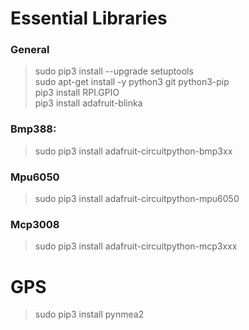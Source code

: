 # Essential Libraries

### General
>sudo pip3 install --upgrade setuptools<br/>
>sudo apt-get install -y python3 git python3-pip<br/>
>pip3 install RPI.GPIO<br/>
>pip3 install adafruit-blinka
### Bmp388:
>sudo pip3 install adafruit-circuitpython-bmp3xx

### Mpu6050
>sudo pip3 install adafruit-circuitpython-mpu6050

### Mcp3008
>sudo pip3 install adafruit-circuitpython-mcp3xxx

# GPS
>sudo pip3 install pynmea2

